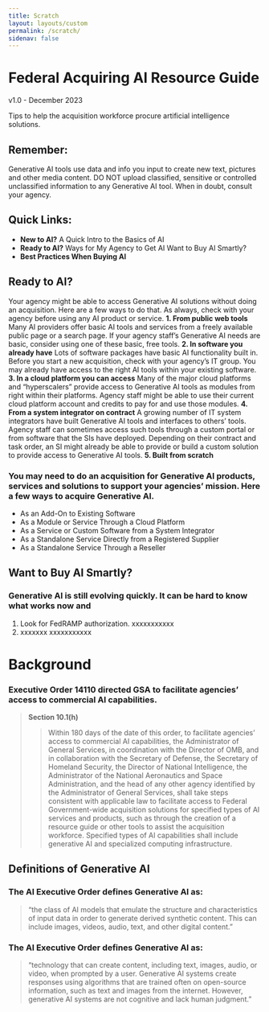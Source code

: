 ```yaml
---
title: Scratch
layout: layouts/custom
permalink: /scratch/
sidenav: false
---
```


# Federal Acquiring AI Resource Guide

v1.0 - December 2023

Tips to help the acquisition workforce procure artificial intelligence solutions.

## Remember:

Generative AI tools use data and info you input to create new text, pictures and other media content. DO NOT upload classified, sensitive or controlled unclassified information to any Generative AI tool. When in doubt, consult your agency.

## Quick Links:

- **New to AI?**
  A Quick Intro to the Basics of AI
- **Ready to AI?**
  Ways for My Agency to Get  AI
  Want to Buy AI Smartly?
- **Best Practices When Buying AI**

## Ready to AI?

Your agency might be able to access Generative AI solutions without doing an acquisition. Here are a few ways to do that. As always, check with your agency before using any AI product or service.
**1. From public web tools**
Many AI providers offer basic AI tools and services from a freely available public page or a search page. If your agency staff’s Generative AI needs are basic, consider using one of these basic, free tools.
**2. In software you already have**
Lots of software packages have basic AI functionality built in. Before you start a new acquisition, check with your agency’s IT group. You may already have access to the right AI tools within your existing software.
**3. In a cloud platform you can access**
Many of the major cloud platforms and “hyperscalers” provide access to Generative AI tools as modules from right within their platforms. Agency staff might be able to use their current cloud platform account and credits to pay for and use those modules.
**4. From a system integrator on contract**
A growing number of IT system integrators have built Generative AI tools and interfaces to others’ tools. Agency staff can sometimes access such tools through a custom portal or from software that the SIs have deployed. Depending on their contract and task order, an SI might already be able to provide or build a custom solution to provide access to Generative AI tools.
**5. Built from scratch**

### You may need to do an acquisition for Generative AI products, services and solutions to support your agencies’ mission. Here a few ways to acquire Generative AI.

- As an Add-On to Existing Software
- As a Module or Service Through a Cloud Platform
- As a Service or Custom Software from a System Integrator
- As a Standalone Service Directly from a Registered Supplier
- As a Standalone Service Through a Reseller

## Want to Buy AI Smartly?

### Generative AI is still evolving quickly. It can be hard to know what works now and 

1. Look for FedRAMP authorization.
xxxxxxxxxxx
1. xxxxxxx
xxxxxxxxxxx

# Background

### Executive Order 14110 directed GSA to facilitate agencies’ access to commercial AI capabilities. 

> **Section 10.1(h)**
>   
>> Within 180 days of the date of this order, to facilitate agencies’ access to commercial AI capabilities, the Administrator of General Services, in coordination with the Director of OMB, and in collaboration with the Secretary of Defense, the Secretary of Homeland Security, the Director of National Intelligence, the Administrator of the National Aeronautics and Space Administration, and the head of any other agency identified by the Administrator of General Services, shall take steps consistent with applicable law to facilitate access to Federal Government-wide acquisition solutions for specified types of AI services and products, such as through the creation of a resource guide or other tools to assist the acquisition workforce.  Specified types of AI capabilities shall include generative AI and specialized computing infrastructure.

## Definitions of Generative AI

### The AI Executive Order defines Generative AI as:

>“the class of AI models that emulate the structure and characteristics of input data in order to generate derived synthetic content.  This can include images, videos, audio, text, and other digital content.”

### The AI Executive Order defines Generative AI as: 

>“technology that can create content, including text, images, audio, or video, when prompted by a user. Generative AI systems create responses using algorithms that are trained often on open-source information, such as text and images from the internet. However, generative AI systems are not cognitive and lack human judgment.”
